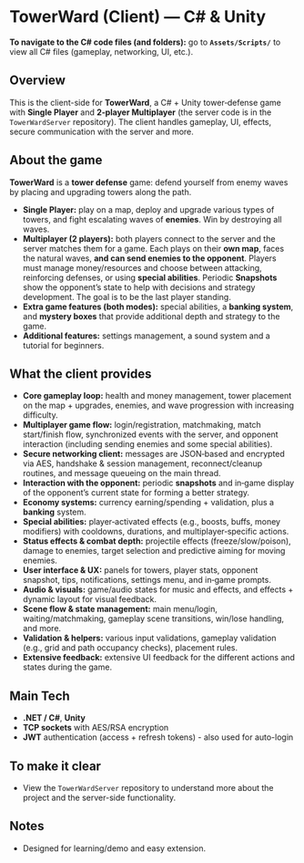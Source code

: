# TowerWard (Client) — C# & Unity

**To navigate to the C# code files (and folders):** go to **`Assets/Scripts/`** to view all C# files (gameplay, networking, UI, etc.).

## Overview
This is the client-side for **TowerWard**, a C# + Unity tower‑defense game with **Single Player** and **2‑player Multiplayer** (the server code is in the `TowerWardServer` repository). The client handles gameplay, UI, effects, secure communication with the server and more.

## About the game
**TowerWard** is a **tower defense** game: defend yourself from enemy waves by placing and upgrading towers along the path.  
- **Single Player:** play on a map, deploy and upgrade various types of towers, and fight escalating waves of **enemies**. Win by destroying all waves.  
- **Multiplayer (2 players):** both players connect to the server and the server matches them for a game. Each plays on their **own map**, faces the natural waves, **and can send enemies to the opponent**. Players must manage money/resources and choose between attacking, reinforcing defenses, or using **special abilities**. Periodic **Snapshots** show the opponent’s state to help with decisions and strategy development. The goal is to be the last player standing.  
- **Extra game features (both modes):** special abilities, a **banking system**, and **mystery boxes** that provide additional depth and strategy to the game.  
- **Additional features:** settings management, a sound system and a tutorial for beginners.  


## What the client provides
- **Core gameplay loop:** health and money management, tower placement on the map + upgrades, enemies, and wave progression with increasing difficulty.
- **Multiplayer game flow:** login/registration, matchmaking, match start/finish flow, synchronized events with the server, and opponent interaction (including sending enemies and some special abilities).
- **Secure networking client:** messages are JSON‑based and encrypted via AES, handshake & session management, reconnect/cleanup routines, and message queueing on the main thread.
- **Interaction with the opponent:** periodic **snapshots** and in‑game display of the opponent’s current state for forming a better strategy.
- **Economy systems:** currency earning/spending + validation, plus a **banking** system.
- **Special abilities:** player‑activated effects (e.g., boosts, buffs, money modifiers) with cooldowns, durations, and multiplayer‑specific actions.
- **Status effects & combat depth:** projectile effects (freeze/slow/poison), damage to enemies, target selection and predictive aiming for moving enemies.
- **User interface & UX:** panels for towers, player stats, opponent snapshot, tips, notifications, settings menu, and in‑game prompts.
- **Audio & visuals:** game/audio states for music and effects, and effects + dynamic layout for visual feedback.
- **Scene flow & state management:** main menu/login, waiting/matchmaking, gameplay scene transitions, win/lose handling, and more.
- **Validation & helpers:** various input validations, gameplay validation (e.g., grid and path occupancy checks), placement rules.
- **Extensive feedback:** extensive UI feedback for the different actions and states during the game.

## Main Tech
- **.NET / C#**, **Unity**
- **TCP sockets** with AES/RSA encryption
- **JWT** authentication (access + refresh tokens) - also used for auto-login


## To make it clear
- View the `TowerWardServer` repository to understand more about the project and the server-side functionality.

## Notes
- Designed for learning/demo and easy extension.

